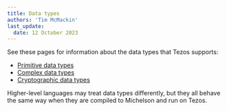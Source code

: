 ```yaml
---
title: Data types
authors: 'Tim McMackin'
last_update:
  date: 12 October 2023
---
```


See these pages for information about the data types that Tezos supports:

- [Primitive data types](/smart-contracts/data-types/primitive-data-types)
- [Complex data types](/smart-contracts/data-types/complex-data-types)
- [Cryptographic data types](/smart-contracts/data-types/crypto-data-types)

Higher-level languages may treat data types differently, but they all behave the same way when they are compiled to Michelson and run on Tezos.
